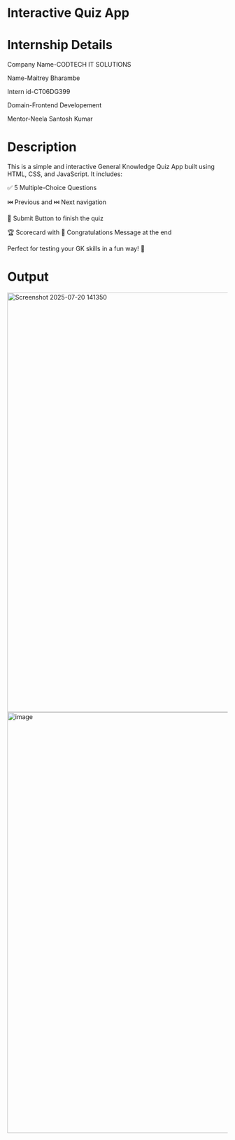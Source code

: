 # Interactive Quiz App

# Internship Details
Company Name-CODTECH IT SOLUTIONS

Name-Maitrey Bharambe

Intern id-CT06DG399

Domain-Frontend Developement

Mentor-Neela Santosh Kumar

# Description

This is a simple and interactive General Knowledge Quiz App built using HTML, CSS, and JavaScript.
It includes:

✅ 5 Multiple-Choice Questions

⏮️ Previous and ⏭️ Next navigation

📝 Submit Button to finish the quiz

🏆 Scorecard with 🎉 Congratulations Message at the end

Perfect for testing your GK skills in a fun way! 🚀

# Output

<img width="1888" height="957" alt="Screenshot 2025-07-20 141350" src="https://github.com/user-attachments/assets/c7ab035e-426b-43ef-837f-4c4003d82ee2" />

<img width="1892" height="960" alt="image" src="https://github.com/user-attachments/assets/ffb293b5-5120-43b9-b94e-73b957a74a11" />



